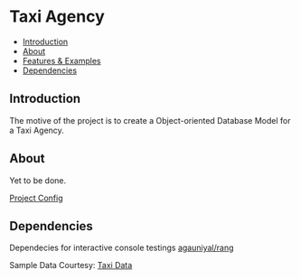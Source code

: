 # Taxi Agency

 * [Introduction](#Introduction)
 * [About](#About)
 * [Features & Examples](#features--examples)
 * [Dependencies](#contributing)


## Introduction
The motive of the project is to create a Object-oriented Database Model for a Taxi Agency.

## About
Yet to be done.
<!-- The software initially authenticates users and authorises them as customers, dirver, manager and administrator. The customer can book taxis. The manager manages the fleet of drivers and assignment of vehicles. The Administrator is at the top of the heirarchy.


Service:
When customer books a taxi:
 * When taxi is still, the customer is charged per time the driver is waiting,
 * When taxi is moving, the customer is charged per km -->



[Project Config](config.yaml)


## Dependencies
Dependecies for interactive console testings
[agauniyal/rang](https://github.com/agauniyal/rang/blob/master/include/rang.hpp)

Sample Data Courtesy: [Taxi Data](https://corgis-edu.github.io/corgis/csv/cars/)

